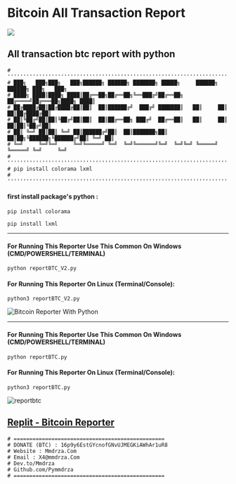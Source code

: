 # Bitcoin All Transaction Report

![](https://raw.githubusercontent.com/Pymmdrza/AllTransactionReportBitcoin/main/headreporter.png)

## All transaction btc report with python 
```
# ''''''''''''''''''''''''''''''''''''''''''''''''''''''''''''''''''''''''''''''''''''''
# ███╗   ███╗███╗   ███╗██████╗ ██████╗ ███████╗ █████╗     ██████╗ ██████╗ ███╗   ███╗
# ████╗ ████║████╗ ████║██╔══██╗██╔══██╗╚══███╔╝██╔══██╗   ██╔════╝██╔═══██╗████╗ ████║
# ██╔████╔██║██╔████╔██║██║  ██║██████╔╝  ███╔╝ ███████║   ██║     ██║   ██║██╔████╔██║
# ██║╚██╔╝██║██║╚██╔╝██║██║  ██║██╔══██╗ ███╔╝  ██╔══██║   ██║     ██║   ██║██║╚██╔╝██║
# ██║ ╚═╝ ██║██║ ╚═╝ ██║██████╔╝██║  ██║███████╗██║  ██║██╗╚██████╗╚██████╔╝██║ ╚═╝ ██║
# ╚═╝     ╚═╝╚═╝     ╚═╝╚═════╝ ╚═╝  ╚═╝╚══════╝╚═╝  ╚═╝╚═╝ ╚═════╝ ╚═════╝ ╚═╝     ╚═╝
# ''''''''''''''''''''''''''''''''''''''''''''''''''''''''''''''''''''''''''''''''''''''
# pip install colorama lxml
# ''''''''''''''''''''''''''''''''''''''''''''''''''''''''''''''''''''''''''''''''''''''
```
#### first install package's python :

`pip install colorama`

`pip install lxml`

----

#### For Running This Reporter Use This Common On Windows (CMD/POWERSHELL/TERMINAL)

`python reportBTC_V2.py`

#### For Running This Reporter On Linux (Terminal/Console):

`python3 reportBTC_V2.py`


![Bitcoin Reporter With Python](https://github.com/Pymmdrza/AllTransactionReportBitcoin/blob/660c15b754fe266fe91d0fc8f15ee39e4a9cbb94/reportBTC2.png 'Bitcoin Reporter With Python')

----

#### For Running This Reporter Use This Common On Windows (CMD/POWERSHELL/TERMINAL)

`python reportBTC.py`

#### For Running This Reporter On Linux (Terminal/Console):

`python3 reportBTC.py`


![reportbtc](https://github.com/Pymmdrza/AllTransactionReportBitcoin/blob/main/reportbtc.png)

[Replit - Bitcoin Reporter](https://replit.com/@Mohammadrezafek/Bitcoin-Reporter-V3)
----
```
# ================================================
# DONATE (BTC) : 16p9y6EstGYcnofGNvUJMEGKiAWhAr1uR8
# Website : Mmdrza.Com
# Email : X4@mmdrza.Com
# Dev.to/Mmdrza
# Github.com/Pymmdrza
# ================================================
```
